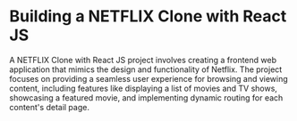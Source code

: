 # Building a NETFLIX Clone with React JS

A NETFLIX Clone with React JS project involves creating a frontend web application that mimics the design and functionality of Netflix. The project focuses on providing a seamless user experience for browsing and viewing content, including features like displaying a list of movies and TV shows, showcasing a featured movie, and implementing dynamic routing for each content's detail page.
